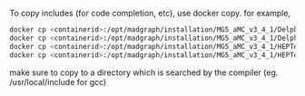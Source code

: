 To copy includes (for code completion, etc), use docker copy. for example,
```sh
docker cp <containerid>:/opt/madgraph/installation/MG5_aMC_v3_4_1/Delphes/classes /usr/local/include
docker cp <containerid>:/opt/madgraph/installation/MG5_aMC_v3_4_1/Delphes/external /usr/local/include
docker cp <containerid>:/opt/madgraph/installation/MG5_aMC_v3_4_1/HEPTools/fastjet/include/fastjet /usr/local/include
docker cp <containerid>:/opt/madgraph/installation/MG5_aMC_v3_4_1/HEPTools/pythia8/include/Pythia8 /usr/local/include
```
make sure to copy to a directory which is searched by the compiler (eg. /usr/local/include for gcc)
